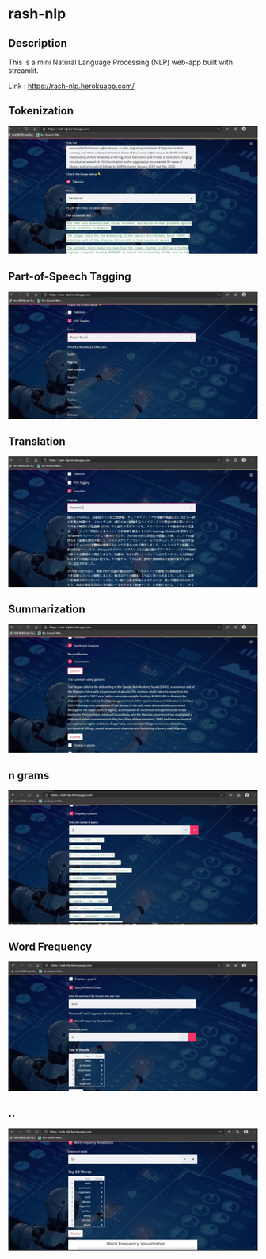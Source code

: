 # rash-nlp

## Description

This is a mini Natural Language Processing (NLP) web-app built with streamlit.

Link : https://rash-nlp.herokuapp.com/

## Tokenization
![plot](./Images/image%2002.JPG)

## Part-of-Speech Tagging
![plot](./Images/image%2005.JPG)

## Translation
![plot](./Images/image%2006.JPG)

## Summarization
![plot](./Images/image%2007.JPG)

## n grams
![plot](./Images/image%2008.JPG)

## Word Frequency
![plot](./Images/image%2009.JPG)

## ..
![plot](./Images/image%2011.JPG)

